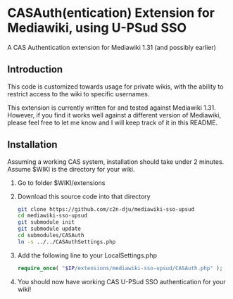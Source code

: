 CASAuth(entication) Extension for Mediawiki, using U-PSud SSO
=============================================================

A CAS Authentication extension for Mediawiki 1.31 (and possibly earlier)

Introduction
------------

This code is customized towards usage for private wikis, with the ability to
restrict access to the wiki to specific usernames.

This extension is currently written for and tested against Mediawiki 1.31.
However, if you find it works well against a different
version of Mediawiki, please feel free to let me know and I will
keep track of it in this README.

Installation
------------

Assuming a working CAS system, installation should take under 2 minutes.
Assume $WIKI is the directory for your wiki.

1.  Go to folder $WIKI/extensions

2.  Download this source code into that directory
    ```bash
    git clone https://github.com/c2n-dju/mediawiki-sso-upsud
    cd mediawiki-sso-upsud
    git submodule init
    git submodule update
    cd submodules/CASAuth
    ln -s ../../CASAuthSettings.php 
    ```

3.  Add the following line to your LocalSettings.php

    ```php
    require_once( "$IP/extensions/mediawiki-sso-upsud/CASAuth.php" );
    ```

4.  You should now have working CAS U-PSud SSO authentication for your wiki!

